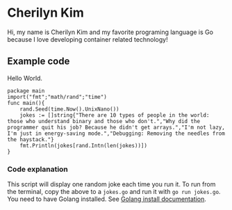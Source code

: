 
# Cherilyn Kim

Hi, my name is Cherilyn Kim and my favorite programing language is Go because I love developing container related technology!

## Example code

Hello World.
```
package main
import("fmt";"math/rand";"time")
func main(){
    rand.Seed(time.Now().UnixNano())
    jokes := []string{"There are 10 types of people in the world: those who understand binary and those who don't.","Why did the programmer quit his job? Because he didn't get arrays.","I'm not lazy, I'm just in energy-saving mode.","Debugging: Removing the needles from the haystack."}
    fmt.Println(jokes[rand.Intn(len(jokes))])
}
```

### Code explanation

This script will display one random joke each time you run it. To run from the terminal, copy the above to a `jokes.go` and run it with `go run jokes.go`.
You need to have Golang installed. See [Golang install documentation](https://go.dev/doc/install). 

